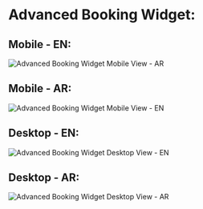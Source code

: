 # Advanced Booking Widget:

## Mobile - EN:
![Advanced Booking Widget Mobile View - AR](./MOBILE/en_mobile.gif)
## Mobile - AR:
![Advanced Booking Widget Mobile View - EN](./MOBILE/ar_mobile.gif)

## Desktop - EN:
![Advanced Booking Widget Desktop View - EN](./DESKTOP/en_desktop.gif)

## Desktop - AR:
![Advanced Booking Widget Desktop View - AR](./DESKTOP/ar_desktop.gif)